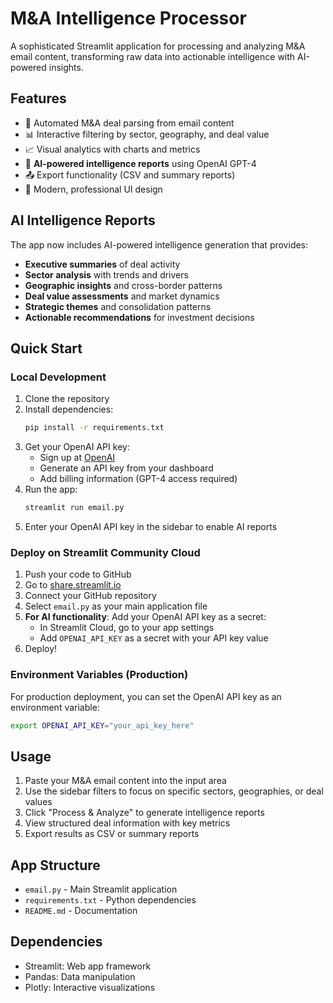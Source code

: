 # M&A Intelligence Processor

A sophisticated Streamlit application for processing and analyzing M&A email content, transforming raw data into actionable intelligence with AI-powered insights.

## Features

- 🎯 Automated M&A deal parsing from email content
- 📊 Interactive filtering by sector, geography, and deal value  
- 📈 Visual analytics with charts and metrics
- 🤖 **AI-powered intelligence reports** using OpenAI GPT-4
- 📤 Export functionality (CSV and summary reports)
- 🎨 Modern, professional UI design

## AI Intelligence Reports

The app now includes AI-powered intelligence generation that provides:
- **Executive summaries** of deal activity
- **Sector analysis** with trends and drivers  
- **Geographic insights** and cross-border patterns
- **Deal value assessments** and market dynamics
- **Strategic themes** and consolidation patterns
- **Actionable recommendations** for investment decisions

## Quick Start

### Local Development

1. Clone the repository
2. Install dependencies:
   ```bash
   pip install -r requirements.txt
   ```
3. Get your OpenAI API key:
   - Sign up at [OpenAI](https://platform.openai.com/)
   - Generate an API key from your dashboard
   - Add billing information (GPT-4 access required)
4. Run the app:
   ```bash
   streamlit run email.py
   ```
5. Enter your OpenAI API key in the sidebar to enable AI reports

### Deploy on Streamlit Community Cloud

1. Push your code to GitHub
2. Go to [share.streamlit.io](https://share.streamlit.io)
3. Connect your GitHub repository
4. Select `email.py` as your main application file
5. **For AI functionality**: Add your OpenAI API key as a secret:
   - In Streamlit Cloud, go to your app settings
   - Add `OPENAI_API_KEY` as a secret with your API key value
6. Deploy!

### Environment Variables (Production)

For production deployment, you can set the OpenAI API key as an environment variable:
```bash
export OPENAI_API_KEY="your_api_key_here"
```

## Usage

1. Paste your M&A email content into the input area
2. Use the sidebar filters to focus on specific sectors, geographies, or deal values
3. Click "Process & Analyze" to generate intelligence reports
4. View structured deal information with key metrics
5. Export results as CSV or summary reports

## App Structure

- `email.py` - Main Streamlit application
- `requirements.txt` - Python dependencies
- `README.md` - Documentation

## Dependencies

- Streamlit: Web app framework
- Pandas: Data manipulation
- Plotly: Interactive visualizations 